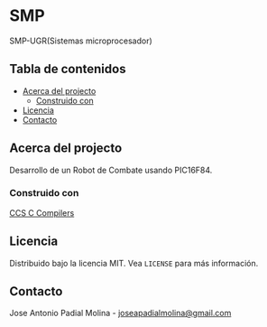 <!-- PROJECT -->
# SMP
SMP-UGR(Sistemas microprocesador)

<!-- TABLE OF CONTENTS -->
## Tabla de contenidos

* [Acerca del projecto](#about-the-project)
  * [Construido con](#built-with)
* [Licencia](#license)
* [Contacto](#contact)


<!-- Acerca del projecto -->
## Acerca del projecto

Desarrollo de un Robot de Combate usando PIC16F84.

### Construido con
[CCS C Compilers](http://www.ccsinfo.com/content.php?page=compilers)

<!-- LICENCIA -->
## Licencia

Distribuido bajo la licencia MIT. Vea `LICENSE` para más información.

<!-- CONTACTO -->
## Contacto

Jose Antonio Padial Molina - joseapadialmolina@gmail.com
